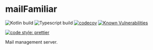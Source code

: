 # mailFamiliar

![Kotlin build](https://github.com/rob-h-w/mailFamiliar/actions/workflows/kotlin.yml/badge.svg) ![Typescript build](https://github.com/rob-h-w/mailFamiliar/actions/workflows/typescript.yml/badge.svg) [![codecov](https://codecov.io/gh/rob-h-w/mailFamiliar/branch/main/graph/badge.svg?token=6INNXHPUD3)](https://codecov.io/gh/rob-h-w/mailFamiliar) [![Known Vulnerabilities](https://snyk.io/test/github/rob-h-w/mailFamiliar/badge.svg?targetFile=package.json)](https://snyk.io/test/github/rob-h-w/mailFamiliar?targetFile=package.json)

[![code style: prettier](https://img.shields.io/badge/code_style-prettier-ff69b4.svg?style=flat-square)](https://github.com/prettier/prettier)

Mail management server.
